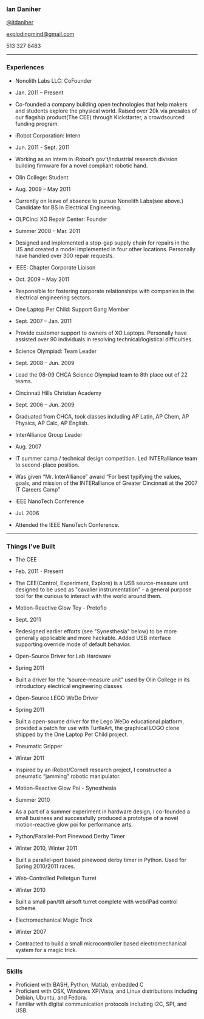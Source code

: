 ### Ian Daniher

[@itdaniher](http://twitter.com/itdaniher)

explodingmind@gmail.com

513 327 8483

-----

### Experiences

* Nonolith Labs LLC: CoFounder
 * Jan. 2011 – Present
 * Co-founded a company building open technologies that help makers and students explore the physical world. Raised over 20k via presales of our flagship product(The CEE) through Kickstarter, a crowdsourced funding program.

* iRobot Corporation: Intern
 * Jun. 2011 - Sept. 2011
 * Working as an intern in iRobot’s gov’t/industrial research division building firmware for a novel compliant robotic hand.

* Olin College: Student
 * Aug. 2009 – May 2011
 * Currently on leave of absence to pursue Nonolith Labs(see above.) Candidate for BS in Electrical Engineering.

* OLPCinci XO Repair Center: Founder
 * Summer 2008 – Mar. 2011
 * Designed and implemented a stop-gap supply chain for repairs in the US and created a model implemented in four other locations. Personally have handled over 300 repair requests.

* IEEE: Chapter Corporate Liaison
 * Oct. 2009 – May 2011
 * Responsible for fostering corporate relationships with companies in the electrical engineering sectors.

* One Laptop Per Child: Support Gang Member
 * Sept. 2007 – Jan. 2011
 * Provide customer support to owners of XO Laptops. Personally have assisted over 90 individuals in resolving technical/logistical difficulties.

* Science Olympiad: Team Leader
 * Sept. 2008 – Jun. 2009 
 * Lead the 08-09 CHCA Science Olympiad team to 8th place out of 22 teams.

* Cincinnati Hills Christian Academy
 * Sept. 2006 – Jun. 2009 
 * Graduated from CHCA, took classes including AP Latin, AP Chem, AP Physics, AP Calc, AP English.

* InterAlliance Group Leader
 * Aug. 2007
 * IT summer camp / technical design competition. Led INTERalliance team to second-place position.
 * Was given “Mr. InterAlliance” award “For best typifying the values, goals, and mission of the INTERalliance of Greater Cincinnati at the 2007 IT Careers Camp” 

* IEEE NanoTech Conference
 * Jul. 2006
 * Attended the IEEE NanoTech Conference.

-----

### Things I've Built

* The CEE
 * Feb. 2011 - Present
 * The CEE(Control, Experiment, Explore) is a USB source-measure unit designed to be used as "cavalier instrumentation" - a general purpose tool for the curious to interact with the world around them.

* Motion-Reactive Glow Toy - Protoflo
 * Sept. 2011
 * Redesigned earlier efforts (see "Synesthesia" below) to be more generally applicable and more hackable. Added USB interface supporting override mode of default behavior.

* Open-Source Driver for Lab Hardware
 * Spring 2011
 * Built a driver for the “source-measure unit” used by Olin College in its introductory electrical engineering classes.

* Open-Source LEGO WeDo Driver
 * Spring 2011
 * Built a open-source driver for the Lego WeDo educational platform, provided a patch for use with TurtleArt, the graphical LOGO clone shipped by the One Laptop Per Child project.

* Pneumatic Gripper
 * Winter 2011
 * Inspired by an iRobot/Cornell research project, I constructed a pneumatic “jamming” robotic manipulator.

* Motion-Reactive Glow Poi - Synesthesia 
 * Summer 2010
 * As a part of a summer experiment in hardware design, I co-founded a small business and successfully produced a prototype of a novel motion-reactive glow poi for performance arts.

* Python/Parallel-Port Pinewood Derby Timer
 * Winter 2010, Winter 2011
 * Built a parallel-port based pinewood derby timer in Python. Used for Spring 2010/2011 races.

* Web-Controlled Pelletgun Turret
 * Winter 2010
 * Built a small pan/tilt airsoft turret complete with web/iPad control scheme.

* Electromechanical Magic Trick
 * Winter 2007
 * Contracted to build a small microcontroller based electromechanical system for a magic trick.

-----

### Skills

* Proficient with BASH, Python, Matlab, embedded C
* Proficient with OSX, Windows XP/Vista, and Linux distributions including Debian, Ubuntu, and Fedora.
* Familiar with digital communication protocols including I2C, SPI, and USB.
